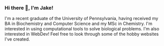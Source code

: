 ### Hi there 👋, I'm Jake!

I'm a recent graduate of the University of Pennsylvania, having received my BA in Biochemistry and Computer Science and my MSc in Chemistry. I'm interested in using computational tools to solve biological problems. I'm also interested in WebDev! Feel free to look through some of the hobby websites I've created.

<!--
**JaGure/JaGure** is a ✨ _special_ ✨ repository because its `README.md` (this file) appears on your GitHub profile.

Here are some ideas to get you started:

- 🔭 I’m currently working on ...
- 🌱 I’m currently learning ...
- 👯 I’m looking to collaborate on ...
- 🤔 I’m looking for help with ...
- 💬 Ask me about ...
- 📫 How to reach me: ...
- 😄 Pronouns: ...
- ⚡ Fun fact: ...
-->
